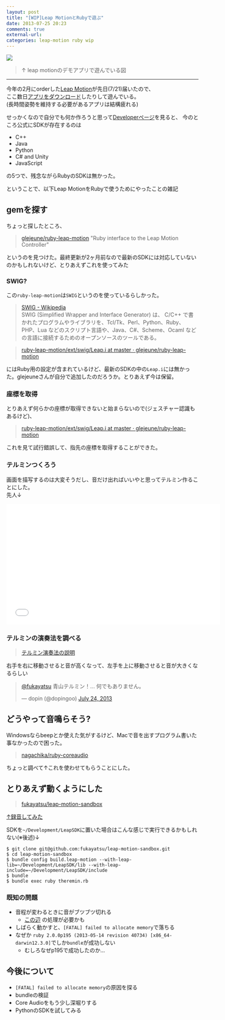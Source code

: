```yaml
---
layout: post
title: "[WIP]Leap MotionとRubyで遊ぶ"
date: 2013-07-25 20:23
comments: true
external-url:
categories: leap-motion ruby wip
---
```


![](https://lh6.googleusercontent.com/-r7Cit35PdGs/Ue1PUJS9T3I/AAAAAAAAOrU/15GcUYE-Gc4/w739-h555-no/IMG_20130723_001953-MOTION.gif)

> ↑ leap motionのデモアプリで遊んでいる図

---

今年の2月にorderした[Leap Motion](https://www.leapmotion.com/)が先日(7/21)届いたので、  
ここ数日[アプリをダウンロード](https://airspace.leapmotion.com/)したりして遊んでいる。  
(長時間姿勢を維持する必要があるアプリは結構疲れる)


せっかくなので自分でも何か作ろうと思って[Developerページ](https://developer.leapmotion.com/docs)を見ると、
今のところ公式にSDKが存在するのは
- C++
- Java
- Python
- C# and Unity
- JavaScript

の5つで、残念ながらRubyのSDKは無かった。

ということで、以下Leap MotionをRubyで使うためにやったことの雑記

## gemを探す

ちょっと探したところ、
> [glejeune/ruby-leap-motion](https://github.com/glejeune/ruby-leap-motion) "Ruby interface to the Leap Motion Controller"

というのを見つけた。最終更新が2ヶ月前なので最新のSDKには対応していないのかもしれないけど、とりあえずこれを使ってみた

### SWIG?

この`ruby-leap-motion`は`SWIG`というのを使っているらしかった。

> [SWIG - Wikipedia](http://ja.wikipedia.org/wiki/SWIG)  
SWIG (Simplified Wrapper and Interface Generator) は、 C/C++ で書かれたプログラムやライブラリを、Tcl/Tk、Perl、Python、Ruby、PHP、Lua などのスクリプト言語や、Java、C#、Scheme、Ocaml などの言語に接続するためのオープンソースのツールである。


> [ruby-leap-motion/ext/swig/Leap.i at master · glejeune/ruby-leap-motion](https://github.com/glejeune/ruby-leap-motion/blob/master/ext/swig/Leap.i)

にはRuby用の設定が含まれているけど、最新のSDKの中の`Leap.i`には無かった。glejeuneさんが自分で追加したのだろうか。とりあえず今は保留。

### 座標を取得

とりあえず何らかの座標が取得できないと始まらないので(ジェスチャー認識もあるけど)、

> [ruby-leap-motion/ext/swig/Leap.i at master · glejeune/ruby-leap-motion](https://github.com/glejeune/ruby-leap-motion/blob/master/ext/swig/Leap.i)

これを見て試行錯誤して、指先の座標を取得することができた。

### テルミンつくろう

画面を描写するのは大変そうだし、音だけ出ればいいやと思ってテルミン作ることにした。  
先人↓


<iframe width="560" height="315" src="//www.youtube.com/embed/SE6XV3nLDUk" frameborder="0" allowfullscreen></iframe>

### テルミンの演奏法を調べる

> [テルミン演奏法の説明](http://www.prhymx.com/theremin/text2.html)

右手を右に移動させると音が高くなって、左手を上に移動させると音が大きくなるらしい


<blockquote class="twitter-tweet"><p><a href="https://twitter.com/fukayatsu">@fukayatsu</a> 青山テルミン！... 何でもありません。</p>&mdash; dopin (@dopingoo) <a href="https://twitter.com/dopingoo/statuses/360042327479287808">July 24, 2013</a></blockquote>
<script async src="//platform.twitter.com/widgets.js" charset="utf-8"></script>


## どうやって音鳴らそう?
Windowsならbeepとか使えた気がするけど、Macで音を出すプログラム書いた事なかったので困った。

> [nagachika/ruby-coreaudio](https://github.com/nagachika/ruby-coreaudio)

ちょっと調べて↑これを使わせてもらうことにした。


## とりあえず動くようにした

> [fukayatsu/leap-motion-sandbox](https://github.com/fukayatsu/leap-motion-sandbox)


[↑録音してみた](https://dl.dropboxusercontent.com/u/85825/blog/sound/2013-07-25/leap-t.mp3)

SDKを`~/Development/LeapSDK`に置いた場合はこんな感じで実行できるかもしれない(※後述)↓

```
$ git clone git@github.com:fukayatsu/leap-motion-sandbox.git
$ cd leap-motion-sandbox
$ bundle config build.leap-motion --with-leap-lib=~/Development/LeapSDK/lib --with-leap-include=~/Development/LeapSDK/include
$ bundle
$ bundle exec ruby theremin.rb
```

### 既知の問題

- 音程が変わるときに音がブツブツ切れる
    - [この辺](http://nagano.monalisa-au.org/archives/204) の処理が必要かも
- しばらく動かすと、`[FATAL] failed to allocate memory`で落ちる
- なぜか `ruby 2.0.0p195 (2013-05-14 revision 40734) [x86_64-darwin12.3.0]`でしか`bundle`が成功しない
    - むしろなぜp195で成功したのか...



## 今後について

- `[FATAL] failed to allocate memory`の原因を探る
- bundleの検証
- Core Audioをもう少し深堀りする
- PythonのSDKを試してみる
